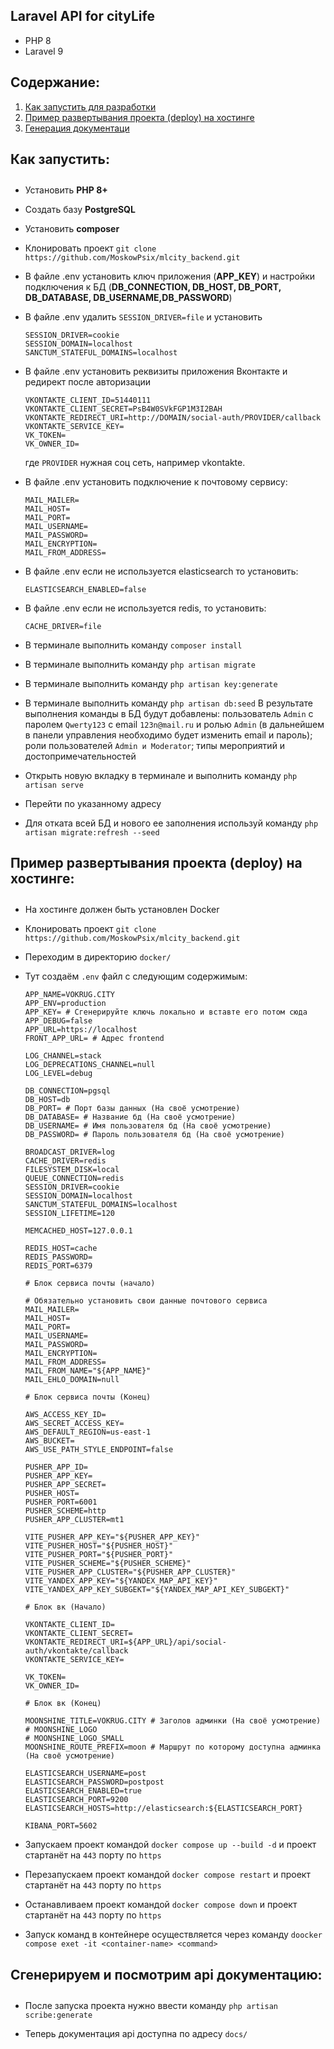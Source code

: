 ## Laravel API for cityLife

- PHP 8
- Laravel 9

## Содержание:
1. [Как запустить для разработки](#install)
2. [Пример развертывания проекта (deploy) на хостинге](#deploy)
3. [Генерация документаци](#docs)

## <a name="install"><h4>Как запустить:</h4></a>

- Установить **PHP 8+**

- Создать базу **PostgreSQL**

- Установить **composer**

- Клонировать проект ```git clone https://github.com/MoskowPsix/mlcity_backend.git```

- В файле .env установить ключ приложения (**APP_KEY**) и настройки подключения к БД (**DB_CONNECTION, DB_HOST, DB_PORT, DB_DATABASE, DB_USERNAME,DB_PASSWORD**)

- В файле .env удалить ```SESSION_DRIVER=file``` и установить 
    ```
    SESSION_DRIVER=cookie 
    SESSION_DOMAIN=localhost 
    SANCTUM_STATEFUL_DOMAINS=localhost
    ```

- В файле .env установить реквизиты приложения Вконтакте и редирект после авторизации 
    ```
    VKONTAKTE_CLIENT_ID=51440111 
    VKONTAKTE_CLIENT_SECRET=PsB4W0SVkFGP1M3I2BAH 
    VKONTAKTE_REDIRECT_URI=http://DOMAIN/social-auth/PROVIDER/callback
    VKONTAKTE_SERVICE_KEY=
    VK_TOKEN=
    VK_OWNER_ID=
  ```
    где ```PROVIDER``` нужная соц сеть, например vkontakte.
- В файле .env установить подключение к почтовому сервису:
    ```
    MAIL_MAILER=
    MAIL_HOST=
    MAIL_PORT=
    MAIL_USERNAME=
    MAIL_PASSWORD=
    MAIL_ENCRYPTION=
    MAIL_FROM_ADDRESS=
    ```
-  В файле .env если не используется elasticsearch то установить:
    ```
   ELASTICSEARCH_ENABLED=false
   ```
- В файле .env если не используется redis, то установить:
    ```
  CACHE_DRIVER=file
  ```
- В терминале выполнить команду ```composer install```

- В терминале выполнить команду ```php artisan migrate```

- В терминале выполнить команду ```php artisan key:generate```

- В терминале выполнить команду ```php artisan db:seed``` В результате выполнения команды в БД
будут добавлены: пользователь ```Admin``` с паролем ```Qwerty123```  с email ```123n@mail.ru``` и ролью ```Admin```
(в дальнейшем в панели управления необходимо будет изменить email и пароль); роли пользователей
  ```Admin и Moderator```; типы мероприятий и достопримечательностей

- Открыть новую вкладку в терминале и выполнить команду ```php artisan serve```

- Перейти по указанному адресу

- Для отката всей БД и нового ее заполнения используй команду ```php artisan migrate:refresh --seed```

## <a name="deploy"><h4>Пример развертывания проекта (deploy) на хостинге:</h4></a>
- На хостинге должен быть установлен Docker

- Клонировать проект ```git clone https://github.com/MoskowPsix/mlcity_backend.git```

- Переходим в директорию `docker/`

- Тут создаём `.env` файл с следующим содержимым:
    ```
    APP_NAME=VOKRUG.CITY
    APP_ENV=production
    APP_KEY= # Сгенерируйте ключь локально и вставте его потом сюда
    APP_DEBUG=false
    APP_URL=https://localhost
    FRONT_APP_URL= # Адрес frontend
    
    LOG_CHANNEL=stack
    LOG_DEPRECATIONS_CHANNEL=null
    LOG_LEVEL=debug
    
    DB_CONNECTION=pgsql
    DB_HOST=db
    DB_PORT= # Порт базы данных (На своё усмотрение)
    DB_DATABASE= # Название бд (На своё усмотрение)
    DB_USERNAME= # Имя пользователя бд (На своё усмотрение)
    DB_PASSWORD= # Пароль пользователя бд (На своё усмотрение)
    
    BROADCAST_DRIVER=log
    CACHE_DRIVER=redis
    FILESYSTEM_DISK=local
    QUEUE_CONNECTION=redis
    SESSION_DRIVER=cookie
    SESSION_DOMAIN=localhost
    SANCTUM_STATEFUL_DOMAINS=localhost
    SESSION_LIFETIME=120
    
    MEMCACHED_HOST=127.0.0.1
    
    REDIS_HOST=cache
    REDIS_PASSWORD=
    REDIS_PORT=6379
    
    # Блок сервиса почты (начало)
  
    # Обязательно установить свои данные почтового сервиса
    MAIL_MAILER=
    MAIL_HOST=
    MAIL_PORT=
    MAIL_USERNAME=
    MAIL_PASSWORD=
    MAIL_ENCRYPTION=
    MAIL_FROM_ADDRESS=
    MAIL_FROM_NAME="${APP_NAME}"
    MAIL_EHLO_DOMAIN=null
  
    # Блок сервиса почты (Конец)
    
    AWS_ACCESS_KEY_ID=
    AWS_SECRET_ACCESS_KEY=
    AWS_DEFAULT_REGION=us-east-1
    AWS_BUCKET=
    AWS_USE_PATH_STYLE_ENDPOINT=false
    
    PUSHER_APP_ID=
    PUSHER_APP_KEY=
    PUSHER_APP_SECRET=
    PUSHER_HOST=
    PUSHER_PORT=6001
    PUSHER_SCHEME=http
    PUSHER_APP_CLUSTER=mt1
    
    VITE_PUSHER_APP_KEY="${PUSHER_APP_KEY}"
    VITE_PUSHER_HOST="${PUSHER_HOST}"
    VITE_PUSHER_PORT="${PUSHER_PORT}"
    VITE_PUSHER_SCHEME="${PUSHER_SCHEME}"
    VITE_PUSHER_APP_CLUSTER="${PUSHER_APP_CLUSTER}"
    VITE_YANDEX_APP_KEY="${YANDEX_MAP_API_KEY}"
    VITE_YANDEX_APP_KEY_SUBGEKT="${YANDEX_MAP_API_KEY_SUBGEKT}"
    
    # Блок вк (Начало)
  
    VKONTAKTE_CLIENT_ID=
    VKONTAKTE_CLIENT_SECRET=
    VKONTAKTE_REDIRECT_URI=${APP_URL}/api/social-auth/vkontakte/callback
    VKONTAKTE_SERVICE_KEY=
    
    VK_TOKEN=
    VK_OWNER_ID=
  
    # Блок вк (Конец)
 
    MOONSHINE_TITLE=VOKRUG.CITY # Заголов админки (На своё усмотрение)
    # MOONSHINE_LOGO
    # MOONSHINE_LOGO_SMALL
    MOONSHINE_ROUTE_PREFIX=moon # Маршрут по которому доступна админка (На своё усмотрение)
    
    ELASTICSEARCH_USERNAME=post
    ELASTICSEARCH_PASSWORD=postpost
    ELASTICSEARCH_ENABLED=true
    ELASTICSEARCH_PORT=9200
    ELASTICSEARCH_HOSTS=http://elasticsearch:${ELASTICSEARCH_PORT}
    
    KIBANA_PORT=5602
  ```
  
- Запускаем проект командой `docker compose up --build -d` и проект стартанёт на `443` порту по `https`

- Перезапускаем проект командой `docker compose restart` и проект стартанёт на `443` порту по `https`

- Останавливаем проект командой `docker compose down` и проект стартанёт на `443` порту по `https`

- Запуск команд в контейнере осуществляется через команду `doocker compose exet -it <container-name> <command>`

## <a name="docs"><h4>Сгенерируем и посмотрим api документацию:</h4></a>

- После запуска проекта нужно ввести команду `php artisan scribe:generate`

- Теперь документация api доступна по адресу `docs/`

